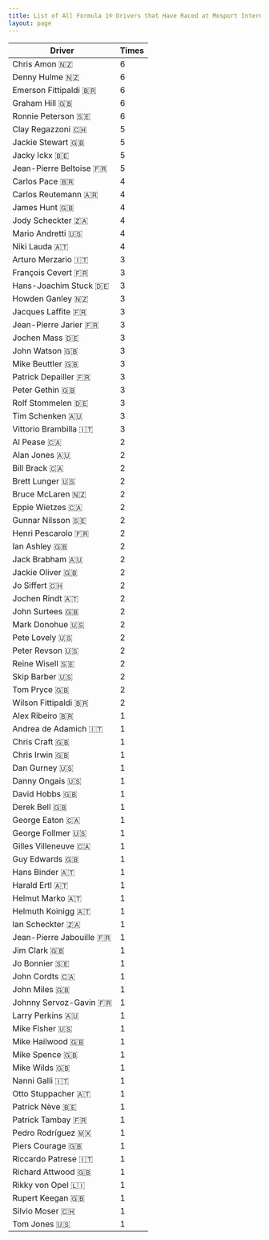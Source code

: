 ```yaml
---
title: List of All Formula 1® Drivers that Have Raced at Mosport International Raceway
layout: page
---
```



| Driver | Times |
|--|--|
| Chris Amon 🇳🇿 | 6 |
| Denny Hulme 🇳🇿 | 6 |
| Emerson Fittipaldi 🇧🇷 | 6 |
| Graham Hill 🇬🇧 | 6 |
| Ronnie Peterson 🇸🇪 | 6 |
| Clay Regazzoni 🇨🇭 | 5 |
| Jackie Stewart 🇬🇧 | 5 |
| Jacky Ickx 🇧🇪 | 5 |
| Jean-Pierre Beltoise 🇫🇷 | 5 |
| Carlos Pace 🇧🇷 | 4 |
| Carlos Reutemann 🇦🇷 | 4 |
| James Hunt 🇬🇧 | 4 |
| Jody Scheckter 🇿🇦 | 4 |
| Mario Andretti 🇺🇸 | 4 |
| Niki Lauda 🇦🇹 | 4 |
| Arturo Merzario 🇮🇹 | 3 |
| François Cevert 🇫🇷 | 3 |
| Hans-Joachim Stuck 🇩🇪 | 3 |
| Howden Ganley 🇳🇿 | 3 |
| Jacques Laffite 🇫🇷 | 3 |
| Jean-Pierre Jarier 🇫🇷 | 3 |
| Jochen Mass 🇩🇪 | 3 |
| John Watson 🇬🇧 | 3 |
| Mike Beuttler 🇬🇧 | 3 |
| Patrick Depailler 🇫🇷 | 3 |
| Peter Gethin 🇬🇧 | 3 |
| Rolf Stommelen 🇩🇪 | 3 |
| Tim Schenken 🇦🇺 | 3 |
| Vittorio Brambilla 🇮🇹 | 3 |
| Al Pease 🇨🇦 | 2 |
| Alan Jones 🇦🇺 | 2 |
| Bill Brack 🇨🇦 | 2 |
| Brett Lunger 🇺🇸 | 2 |
| Bruce McLaren 🇳🇿 | 2 |
| Eppie Wietzes 🇨🇦 | 2 |
| Gunnar Nilsson 🇸🇪 | 2 |
| Henri Pescarolo 🇫🇷 | 2 |
| Ian Ashley 🇬🇧 | 2 |
| Jack Brabham 🇦🇺 | 2 |
| Jackie Oliver 🇬🇧 | 2 |
| Jo Siffert 🇨🇭 | 2 |
| Jochen Rindt 🇦🇹 | 2 |
| John Surtees 🇬🇧 | 2 |
| Mark Donohue 🇺🇸 | 2 |
| Pete Lovely 🇺🇸 | 2 |
| Peter Revson 🇺🇸 | 2 |
| Reine Wisell 🇸🇪 | 2 |
| Skip Barber 🇺🇸 | 2 |
| Tom Pryce 🇬🇧 | 2 |
| Wilson Fittipaldi 🇧🇷 | 2 |
| Alex Ribeiro 🇧🇷 | 1 |
| Andrea de Adamich 🇮🇹 | 1 |
| Chris Craft 🇬🇧 | 1 |
| Chris Irwin 🇬🇧 | 1 |
| Dan Gurney 🇺🇸 | 1 |
| Danny Ongais 🇺🇸 | 1 |
| David Hobbs 🇬🇧 | 1 |
| Derek Bell 🇬🇧 | 1 |
| George Eaton 🇨🇦 | 1 |
| George Follmer 🇺🇸 | 1 |
| Gilles Villeneuve 🇨🇦 | 1 |
| Guy Edwards 🇬🇧 | 1 |
| Hans Binder 🇦🇹 | 1 |
| Harald Ertl 🇦🇹 | 1 |
| Helmut Marko 🇦🇹 | 1 |
| Helmuth Koinigg 🇦🇹 | 1 |
| Ian Scheckter 🇿🇦 | 1 |
| Jean-Pierre Jabouille 🇫🇷 | 1 |
| Jim Clark 🇬🇧 | 1 |
| Jo Bonnier 🇸🇪 | 1 |
| John Cordts 🇨🇦 | 1 |
| John Miles 🇬🇧 | 1 |
| Johnny Servoz-Gavin 🇫🇷 | 1 |
| Larry Perkins 🇦🇺 | 1 |
| Mike Fisher 🇺🇸 | 1 |
| Mike Hailwood 🇬🇧 | 1 |
| Mike Spence 🇬🇧 | 1 |
| Mike Wilds 🇬🇧 | 1 |
| Nanni Galli 🇮🇹 | 1 |
| Otto Stuppacher 🇦🇹 | 1 |
| Patrick Nève 🇧🇪 | 1 |
| Patrick Tambay 🇫🇷 | 1 |
| Pedro Rodríguez 🇲🇽 | 1 |
| Piers Courage 🇬🇧 | 1 |
| Riccardo Patrese 🇮🇹 | 1 |
| Richard Attwood 🇬🇧 | 1 |
| Rikky von Opel 🇱🇮 | 1 |
| Rupert Keegan 🇬🇧 | 1 |
| Silvio Moser 🇨🇭 | 1 |
| Tom Jones 🇺🇸 | 1 |


